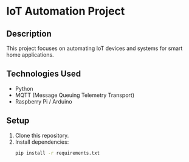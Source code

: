 # IoT Automation Project

## Description
This project focuses on automating IoT devices and systems for smart home applications.

## Technologies Used
- Python
- MQTT (Message Queuing Telemetry Transport)
- Raspberry Pi / Arduino

## Setup
1. Clone this repository.
2. Install dependencies:
   ```bash
   pip install -r requirements.txt
